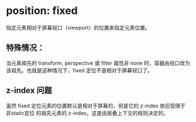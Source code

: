 # position: fixed <!-- {docsify-ignore-all} -->

指定元素相对于屏幕视口（viewport）的位置来指定元素位置。

## 特殊情况：

当元素祖先的 transform, perspective 或 filter 属性非 none 时，容器由视口改为该祖先。也就是这种情况下，fixed 定位不是相对于屏幕视口了。

## z-index 问题

虽然 fixed 定位元素的位置默认是相对于屏幕的，但是它的 z-index 依旧受限于 非static定位 的祖先元素的 z-index。这是由层叠上下文的规则决定的。